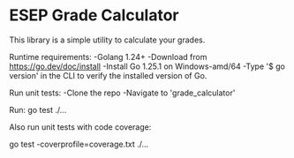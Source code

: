 # ESEP Grade Calculator



This library is a simple utility to calculate your grades.



Runtime requirements:
-Golang 1.24+
-Download from https://go.dev/doc/install
-Install Go 1.25.1 on Windows-amd/64
-Type '$ go version' in the CLI to verify the installed version of Go.



Run unit tests:
-Clone the repo
-Navigate to 'grade\_calculator'



Run:
go test ./...



Also run unit tests with code coverage:

go test -coverprofile=coverage.txt ./...

